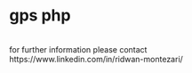 # gps php
<br>
for further information please contact<br>
https://www.linkedin.com/in/ridwan-montezari/
